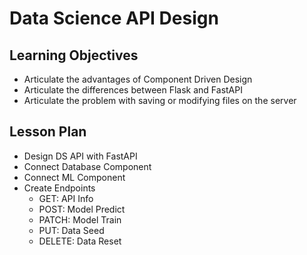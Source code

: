 # Data Science API Design


## Learning Objectives

- Articulate the advantages of Component Driven Design
- Articulate the differences between Flask and FastAPI
- Articulate the problem with saving or modifying files on the server

## Lesson Plan

- Design DS API with FastAPI
- Connect Database Component
- Connect ML Component
- Create Endpoints
    - GET: API Info
    - POST: Model Predict
    - PATCH: Model Train
    - PUT: Data Seed
    - DELETE: Data Reset
